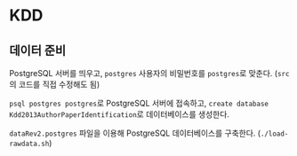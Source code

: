 # KDD
## 데이터 준비
PostgreSQL 서버를 띄우고, `postgres` 사용자의 비밀번호를 `postgres`로 맞춘다. (`src`의 코드를 직접 수정해도 됨)

`psql postgres postgres`로 PostgreSQL 서버에 접속하고, `create database Kdd2013AuthorPaperIdentification`로 데이터베이스를 생성한다.

`dataRev2.postgres` 파일을 이용해 PostgreSQL 데이터베이스를 구축한다. (`./load-rawdata.sh`)
